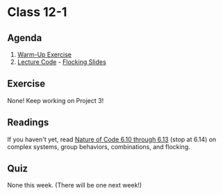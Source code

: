 # Class 12-1

## Agenda

1. [Warm-Up Exercise](https://docs.google.com/document/d/120jCSXVeqgLUN1rx41kPEGneKiGFFVG1jedJ3h1NATE)
1. [Lecture Code](https://github.com/IGME-202-17S2/lecture-code-flock) - [Flocking Slides](https://docs.google.com/presentation/d/12n1scdE_nvRcCMufxikNGO21dFBEEd0aKtPSLM6tXLQ)

## Exercise

None! Keep working on Project 3!

## Readings

If you haven't yet, read [Nature of Code 6.10 through 6.13](http://natureofcode.com/book/chapter-6-autonomous-agents/#chapter06_section10) (stop at 6.14) on complex systems, group behaviors, combinations, and flocking.

## Quiz

None this week. (There will be one next week!)
